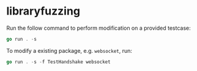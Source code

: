 # libraryfuzzing

Run the follow command to perform modification on a provided testcase:

```go
go run . -s
```

To modify a existing package, e.g. `websocket`, run:

```go
go run . -s -f TestHandshake websocket
```
